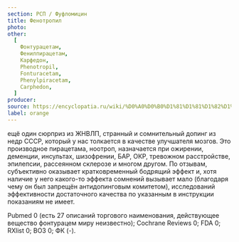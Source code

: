 ```yaml
---
section: РСП / Фуфломицин
title: Фенотропил
photo:
other:
  [
    Фонтурацетам,
    Фенилпирацетам,
    Карфедон,
    Phenotropil,
    Fonturacetam,
    Phenylpiracetam,
    Carphedon,
  ]
producer:
source: https://encyclopatia.ru/wiki/%D0%A0%D0%B0%D1%81%D1%81%D1%82%D1%80%D0%B5%D0%BB%D1%8C%D0%BD%D1%8B%D0%B9_%D1%81%D0%BF%D0%B8%D1%81%D0%BE%D0%BA_%D0%BF%D1%80%D0%B5%D0%BF%D0%B0%D1%80%D0%B0%D1%82%D0%BE%D0%B2
label: orange
---
```


ещё один сюрприз из ЖНВЛП, странный и сомнительный допинг из недр СССР, который у нас толкается в качестве улучшателя мозгов. Это производное пирацетама, ноотроп, назначается при ожирении, деменции, инсультах, шизофрении, БАР, ОКР, тревожном расстройстве, эпилепсии, рассеянном склерозе и многом другом. По отзывам, субъективно оказывает кратковременный бодрящий эффект и, хотя наличие у него какого-то эффекта сомнений вызывает мало (благодаря чему он был запрещён антидопинговым комитетом), исследований эффективности достаточного качества по указанным в инструкции показаниям не имеет.

Pubmed 0 (есть 27 описаний торгового наименования, действующее вещество фонтурацем миру неизвестно); Cochrane Reviews 0; FDA 0; RXlist 0; ВОЗ 0; ФК (-).
